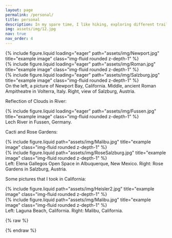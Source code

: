 ```yaml
---
layout: page
permalink: /personal/
title: personal
description: In my spare time, I like hiking, exploring different trails, and taking nature photos. Here are some of my favorite photos that I have taken.
img: assets/img/12.jpg
nav: true
nav_order: 4
---
```



<div class="row">
    <div class="col-sm mt-3 mt-md-0">
        {% include figure.liquid loading="eager" path="assets/img/Newport.jpg" title="example image" class="img-fluid rounded z-depth-1" %}
    </div>
    <div class="col-sm mt-3 mt-md-0">
        {% include figure.liquid loading="eager" path="assets/img/Roman.jpg" title="example image" class="img-fluid rounded z-depth-1" %}
    </div>
    <div class="col-sm mt-3 mt-md-0">
        {% include figure.liquid loading="eager" path="assets/img/Salzburg.jpg" title="example image" class="img-fluid rounded z-depth-1" %}
    </div>
</div>
<div class="caption">
    On the left, a picture of Newport Bay, California. Middle, ancient Roman Ampitheatre in Volterra, Italy. Right, view of Salzburg, Austria.
</div>

Reflection of Clouds in River:

<div class="row">
    <div class="col-sm mt-3 mt-md-0">
        {% include figure.liquid loading="eager" path="assets/img/Fussen.jpg" title="example image" class="img-fluid rounded z-depth-1" %}
    </div>
</div>
<div class="caption">
    Lech River in Fussen, Germany.
</div>

Cacti and Rose Gardens:

<div class="row justify-content-sm-center">
    <div class="col-sm mt-3 mt-md-0">
        {% include figure.liquid path="assets/img/Malibu.jpg" title="example image" class="img-fluid rounded z-depth-1" %}
    </div>
    <div class="col-sm mt-3 mt-md-0">
        {% include figure.liquid path="assets/img/RoseSalzburg.jpg" title="example image" class="img-fluid rounded z-depth-1" %}
    </div>
</div>
<div class="caption">
    Left: Elena Gallegos Open Space in Albuquerque, New Mexico. Right: Rose Gardens in Salzburg, Austria.
</div>

Some pictures that I took in California:

<div class="row justify-content-sm-center">
    <div class="col-sm mt-3 mt-md-0">
        {% include figure.liquid path="assets/img/Heisler2.jpg" title="example image" class="img-fluid rounded z-depth-1" %}
    </div>
    <div class="col-sm mt-3 mt-md-0">
        {% include figure.liquid path="assets/img/Malibu.jpg" title="example image" class="img-fluid rounded z-depth-1" %}
    </div>
</div>
<div class="caption">
    Left: Laguna Beach, California. Right: Malibu, California.
</div>

{% raw %}


{% endraw %}
